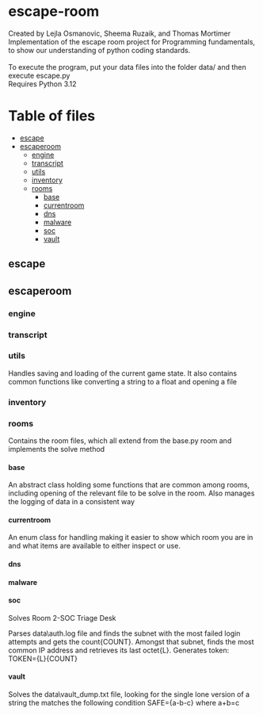# escape-room
Created by Lejla Osmanovic, Sheema Ruzaik, and Thomas Mortimer<br>
Implementation of the escape room project for Programming fundamentals, to show our understanding of python coding standards.<br>
<br>
To execute the program, put your data files into the folder data/ and then execute escape.py<br>
Requires Python 3.12<br>

# Table of files

* [escape](#escape)
* [escaperoom](#escaperoom)
    * [engine](#engine)
    * [transcript](#transcript)
    * [utils](#utils)
    * [inventory](#inventory)
    * [rooms](#rooms)
        * [base](#base)
        * [currentroom](#currentroom)
        * [dns](#dns)
        * [malware](#malware)
        * [soc](#soc)
        * [vault](#vault)

## escape

## escaperoom

### engine

### transcript

### utils

Handles saving and loading of the current game state. It also contains common functions like converting a string to a
float and opening a file

### inventory

### rooms

Contains the room files, which all extend from the base.py room and implements the solve method

#### base

An abstract class holding some functions that are common among rooms, including opening of the relevant file to be solve
in the room.
Also manages the logging of data in a consistent way

#### currentroom

An enum class for handling making it easier to show which room you are in and what items are available to either inspect
or use.

#### dns

#### malware

#### soc
Solves Room 2-SOC Triage Desk 

Parses data\auth.log file and finds the subnet with the most failed login attempts and gets the count{COUNT}.  Amongst that subnet, finds the most common IP address and retrieves its last octet{L}.
Generates token: TOKEN={L}{COUNT}
#### vault

Solves the data\vault_dump.txt file, looking for the single lone version of a string the matches the following condition
SAFE={a-b-c} where a+b=c